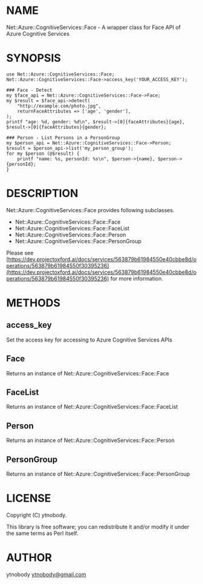 # NAME

Net::Azure::CognitiveServices::Face - A wrapper class for Face API of Azure Cognitive Services

# SYNOPSIS

    use Net::Azure::CognitiveServices::Face;
    Net::Azure::CognitiveServices::Face->access_key('YOUR_ACCESS_KEY');

    ### Face - Detect
    my $face_api = Net::Azure::CognitiveServices::Face->Face;
    my $result = $face_api->detect(
        "http://example.com/photo.jpg", 
        returnFaceAttributes => ['age', 'gender'],
    );
    printf "age: %d, gender: %d\n", $result->[0]{faceAttributes}{age}, $result->[0]{faceAttributes}{gender};
    
    ### Person - List Persons in a PersonGroup
    my $person_api = Net::Azure::CognitiveServices::Face->Person;
    $result = $person_api->list('my_person_group');
    for my $person (@$result) {
        printf "name: %s, personId: %s\n", $person->{name}, $person->{personId};
    }

# DESCRIPTION

Net::Azure::CognitiveServices::Face provides following subclasses.

- Net::Azure::CognitiveServices::Face::Face
- Net::Azure::CognitiveServices::Face::FaceList
- Net::Azure::CognitiveServices::Face::Person
- Net::Azure::CognitiveServices::Face::PersonGroup

Please see [https://dev.projectoxford.ai/docs/services/563879b61984550e40cbbe8d/operations/563879b61984550f30395236](https://dev.projectoxford.ai/docs/services/563879b61984550e40cbbe8d/operations/563879b61984550f30395236) for more information. 

# METHODS

## access\_key

Set the access key for accessing to Azure Cognitive Services APIs

## Face

Returns an instance of Net::Azure::CognitiveServices::Face::Face

## FaceList

Returns an instance of Net::Azure::CognitiveServices::Face::FaceList

## Person

Returns an instance of Net::Azure::CognitiveServices::Face::Person

## PersonGroup

Returns an instance of Net::Azure::CognitiveServices::Face::PersonGroup

# LICENSE

Copyright (C) ytnobody.

This library is free software; you can redistribute it and/or modify
it under the same terms as Perl itself.

# AUTHOR

ytnobody <ytnobody@gmail.com>
